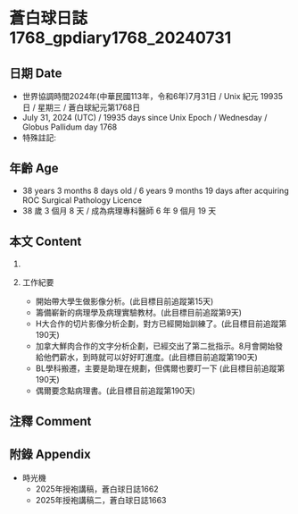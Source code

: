[_metadata_:encoding]: - "utf-8"
[_metadata_:language]: - "zh-Hant-TW"
[_metadata_:fileformat]: - "markdown"
[_metadata_:MIME_type]: - "text/plain"
[_metadata_:markdown_version]: - "commonmark version 0.30"
[_metadata_:markdown_spec]: - "https://spec.commonmark.org/0.30/"

# 蒼白球日誌1768_gpdiary1768_20240731 #

## 日期 Date ##

* 世界協調時間2024年(中華民國113年，令和6年)7月31日 / Unix 紀元 19935 日 / 星期三 / 蒼白球紀元第1768日
* July 31, 2024 (UTC) / 19935 days since Unix Epoch / Wednesday / Globus Pallidum day 1768
* 特殊註記:

## 年齡 Age ##

* 38 years 3 months 8 days old / 6 years 9 months 19 days after acquiring ROC Surgical Pathology Licence
* 38 歲 3 個月 8 天 / 成為病理專科醫師 6 年 9 個月 19 天

## 本文 Content ##

1. 

2. 工作紀要

    - 開始帶大學生做影像分析。(此目標目前追蹤第15天)
    - 籌備嶄新的病理學及病理實驗教材。(此目標目前追蹤第9天)
    - H大合作的切片影像分析企劃，對方已經開始訓練了。(此目標目前追蹤第190天)
    - 加拿大鮮肉合作的文字分析企劃，已經交出了第二批指示。8月會開始發給他們薪水，到時就可以好好盯進度。(此目標目前追蹤第190天)
    - BL學科搬遷，主要是助理在規劃，但偶爾也要盯一下 (此目標目前追蹤第190天)
    - 偶爾要念點病理書。(此目標目前追蹤第190天)

## 注釋 Comment ##


## 附錄 Appendix ##

* 時光機
    - 2025年授袍講稿，蒼白球日誌1662
    - 2025年授袍講稿二，蒼白球日誌1663
